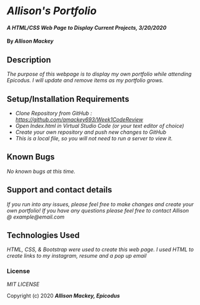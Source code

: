 # _Allison's Portfolio_

#### _A HTML/CSS Web Page to Display Current Projects, 3/20/2020_

#### By _**Allison Mackey**_

## Description

_The purpose of this webpage is to display my own portfolio while attending Epicodus. I will update and remove items as my portfolio grows._

## Setup/Installation Requirements

* _Clone Repository from GitHub : https://github.com/amackey693/Week1CodeReview_
* _Open Index.html in Virtual Studio Code (or your text editor of choice)_
* _Create your own repository and push new changes to GitHub_
* _This is a local file, so you will not need to run a server to view it._

## Known Bugs

_No known bugs at this time._

## Support and contact details

_If you run into any issues, please feel free to make changes and create your own portfolio! If you have any questions please feel free to contact Allison @ example@email.com_ 

## Technologies Used

_HTML, CSS, & Bootstrap were used to create this web page. I used HTML to create links to my instagram, resume and a pop up email_

### License

*MIT LICENSE*

Copyright (c) 2020 **_Allison Mackey, Epicodus_**